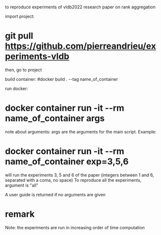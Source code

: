to reproduce experiments of vldb2022 research paper on rank aggregation 

import project: 
# git pull https://github.com/pierreandrieu/experiments-vldb

then,  go to project

build container: 
#docker build . --tag name_of_container

run docker:
# docker container run -it --rm name_of_container args

note about arguments:
args are the arguments for the main script. 
Example: 

# docker container run -it --rm name_of_container exp=3,5,6 
will run the experiments 3, 5 and 6 of the paper (integers between 1 and 6, separated with a coma, no space)
To reproduce all the experiments, argument is "all"

A user guide is returned if no arguments are given

# remark
Note: the experiments are run in increasing order of time computation




